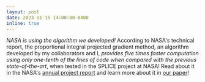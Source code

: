```yaml
---
layout: post
date: 2023-11-15 14:00:00-0400
inline: true
---
```


*NASA is using the algorithm we developed!* According to NASA's technical report, the proportional integral projected gradient method, an algorithm developed by my collaborators and I, *provides five times faster computation using only one-tenth of the lines of code when compared with the previous state-of-the-art*, when tested in the SPLICE project at NASA! Read about it in the NASA's [annual project report](https://ntrs.nasa.gov/citations/20230011737) and learn more about it in [our paper](https://arc.aiaa.org/doi/abs/10.2514/6.2023-2003)! 
